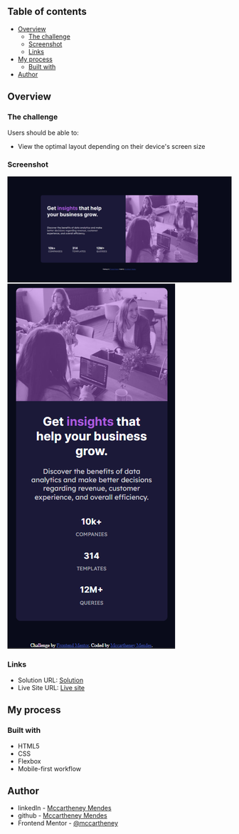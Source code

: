 ## Table of contents

- [Overview](#overview)
  - [The challenge](#the-challenge)
  - [Screenshot](#screenshot)
  - [Links](#links)
- [My process](#my-process)
  - [Built with](#built-with)
- [Author](#author)


## Overview

### The challenge

Users should be able to:

- View the optimal layout depending on their device's screen size

### Screenshot

![](./screenShots/desktop.png)
![](./screenShots/mobile.png)

### Links

- Solution URL: [Solution](https://github.com/mccartheney/Stats-preview-card-component)
- Live Site URL: [Live site](https://steady-dieffenbachia-1c0b7c.netlify.app/)

## My process

### Built with

- HTML5
- CSS
- Flexbox
- Mobile-first workflow

## Author

- linkedIn - [Mccartheney Mendes](https://www.linkedin.com/in/mccartheney-mendes-892709292/)
- github - [Mccartheney Mendes](https://github.com/mccartheney)
- Frontend Mentor - [@mccartheney](https://www.frontendmentor.io/profile/mccartheney)
